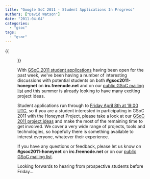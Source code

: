 ```yaml
---
title: "Google SoC 2011 - Student Applications In Progress"
authors: ["David Watson"]
date: "2011-04-04"
categories: 
  - "gsoc"
tags: 
  - "gsoc"
---
```

{{<figure src="images/banner.png" alt="Banner" width="50%">}}

With [GSoC 2011 student applications](http://www.google-melange.com) having been open for the past week, we've been having a number of interesting discussions with potential students on both **#gsoc2011-honeynet** on **irc.freenode.net** and on our [public GSoC mailing list](https://public.honeynet.org/mailman/listinfo/gsoc) and this summer is already looking to have many exciting project ideas.  

Student applications run through to [Friday April 8th at 19:00 UTC](http://www.google-melange.com/document/show/gsoc_program/google/gsoc2011/timeline), so if you are a student interested in participating in GSoC 2011 with the Honeynet Project, please take a look at our [GSoC 2011 project ideas](/gsoc/ideas) and make the most of the remaining time to get involved. We cover a very wide range of projects, tools and technologies, so hopefully there is something available to interest everyone, whatever their experience.  

If you have any questions or feedback, please let us know on **#gsoc2011-honeynet** on **irc.freenode.net** or on our [public GSoC mailing list](https://public.honeynet.org/mailman/listinfo/gsoc).  

Looking forwards to hearing from prospective students before Friday...
